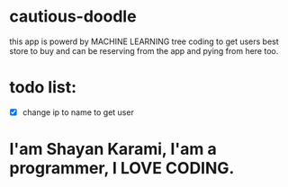 # cautious-doodle
this app is powerd by MACHINE LEARNING tree coding to get users best store to buy and can be reserving from the app and pying from here too.

# todo list:

- [x] change ip to name to get user

# I'am Shayan Karami, I'am a programmer, I LOVE CODING.
